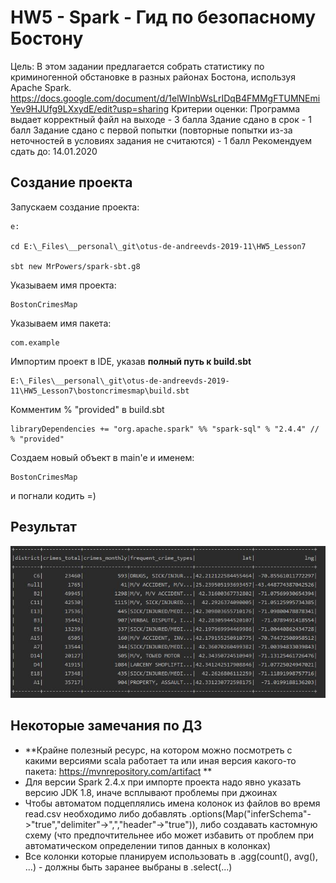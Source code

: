 # HW5 - Spark - Гид по безопасному Бостону

Цель: В этом задании предлагается собрать статистику по криминогенной обстановке в разных районах Бостона, используя Apache Spark.
https://docs.google.com/document/d/1elWInbWsLrIDqB4FMMgFTUMNEmiYev9HJUfg9LXxydE/edit?usp=sharing
Критерии оценки: Программа выдает корректный файл на выходе - 3 балла
Здание сдано в срок - 1 балл
Задание сдано с первой попытки (повторные попытки из-за неточностей в условиях задания не считаются) - 1 балл
Рекомендуем сдать до: 14.01.2020


## Создание проекта

Запускаем создание проекта:
```
e:

cd E:\_Files\__personal\_git\otus-de-andreevds-2019-11\HW5_Lesson7

sbt new MrPowers/spark-sbt.g8

```

Указываем имя проекта:
```
BostonCrimesMap
```

Указываем имя пакета:
```
com.example
```

Импортим проект в IDE, указав **полный путь к build.sbt**
```
E:\_Files\__personal\_git\otus-de-andreevds-2019-11\HW5_Lesson7\bostoncrimesmap\build.sbt
```


Комментим % "provided" в build.sbt
```
libraryDependencies += "org.apache.spark" %% "spark-sql" % "2.4.4" // % "provided"
```

Создаем новый объект в main'e и именем:
```
BostonCrimesMap
```

и погнали кодить =)


## Результат

![result](https://github.com/adm-8/otus-de-andreevds-2019-11/raw/master/HW5_Lesson7/_images/result.JPG)

## Некоторые замечания по ДЗ
* **Крайне полезный ресурс, на котором можно посмотреть с какими версиями scala работает та или иная версия какого-то пакета: https://mvnrepository.com/artifact **
* Для версии Spark 2.4.x при импорте проекта надо явно указать версию JDK 1.8, иначе всплывают проблемы при джоинах
* Чтобы автоматом подцеплялись имена колонок из файлов во время read.csv необходимо либо добавлять .options(Map("inferSchema"->"true","delimiter"->",","header"->"true")), либо создавать кастомную схему (что предпочтительнее ибо может избавить от проблем при автоматическом определении типов данных в колонках)
* Все колонки которые планируем использовать в .agg(count(), avg(), ...) - должны быть заранее выбраны в .select(...)